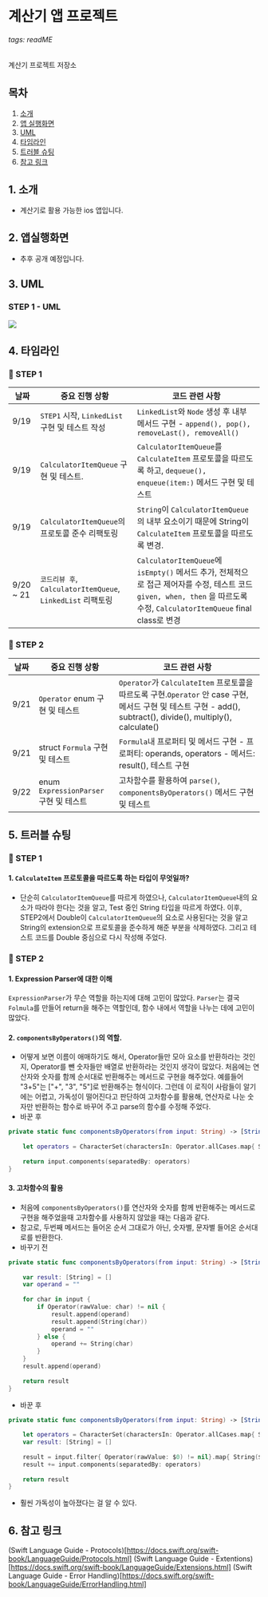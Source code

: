 # 계산기 앱 프로젝트
###### tags: readME
계산기 프로젝트 저장소

## 목차

1. [소개](#소개)
2. [앱 실행화면](#앱-실행화면)
3. [UML](#UML)
4. [타임라인](#타임라인)
5. [트러블 슈팅](#트러블-슈팅)
6. [참고 링크](#참고-링크)




## 1. 소개
- 계산기로 활용 가능한 ios 앱입니다.
## 2. 앱실행화면
-  추후 공개 예정입니다.

## 3. UML

### STEP 1 - UML
![](https://i.imgur.com/rl6zEnM.png)

## 4. 타임라인

### 🌈 STEP 1
| 날짜 | 중요 진행 상황 | 코드 관련 사항
|---|---|---|
|9/19| `STEP1` 시작, `LinkedList` 구현 및 테스트 작성 | `LinkedList`와 `Node` 생성 후 내부 메서드 구현 - `append(), pop(), removeLast(), removeAll()`|
|9/19| `CalculatorItemQueue` 구현 및 테스트. | `CalculatorItemQueue`를 `CalculateItem` 프로토콜을 따르도록 하고, `dequeue(), enqueue(item:)` 메서드 구현 및 테스트|
|9/19|`CalculatorItemQueue`의 프로토콜 준수 리팩토링 |`String`이 `CalculatorItemQueue`의 내부 요소이기 때문에 String이 `CalculateItem` 프로토콜을 따르도록 변경.
|9/20 ~ 21| `코드리뷰 후`, `CalculatorItemQueue`, `LinkedList` 리팩토링| `CalculatorItemQueue`에 `isEmpty()` 메서드 추가, 전체적으로 접근 제어자를 수정, 테스트 코드 `given, when, then` 을 따르도록 수정, `CalculatorItemQueue` final class로 변경|

### 🌈 STEP 2
| 날짜 | 중요 진행 상황 | 코드 관련 사항
|---|---|---|
|9/21| `Operator` enum 구현 및 테스트 |`Operator`가 `CalculateItem` 프로토콜을 따르도록 구현.`Operator` 안 case 구현, 메서드 구현 및 테스트 구현 - add(), subtract(), divide(), multiply(), calculate() |
|9/21| struct `Formula`  구현 및 테스트| `Formula`내 프로퍼티 및 메서드 구현 - 프로퍼티: operands, operators - 메서드: result(), 테스트 구현|
|9/22| enum `ExpressionParser` 구현 및 테스트 | 고차함수를 활용하여    `parse()`, `componentsByOperators()` 메서드 구현 및 테스트|

## 5. 트러블 슈팅

### 🌈 STEP 1

#### 1. `CalculateItem` 프로토콜을 따르도록 하는 타입이 무엇일까?
- 단순히 `CalculatorItemQueue`를 따르게 하였으나, `CalculatorItemQueue`내의 요소가 따라야 한다는 것을 알고, Test 중인 String 타입을 따르게 하였다. 이후, STEP2에서 Double이 `CalculatorItemQueue`의 요소로 사용된다는 것을 알고 String의 extension으로 프로토콜을 준수하게 해준 부분을 삭제하였다. 그리고 테스트 코드를 Double 중심으로 다시 작성해 주었다.

### 🌈 STEP 2
#### 1. Expression Parser에 대한 이해
`ExpressionParser`가 무슨 역할을 하는지에 대해 고민이 많았다. `Parser`는 결국 `Folmula`를 만들어 return을 해주는 역할인데, 함수 내에서 역할을 나누는 데에 고민이 많았다.

#### 2. `componentsByOperators()`의 역할.
- 어떻게 보면 이름이 애매하기도 해서, Operator들만 모아 요소를 반환하라는 것인지, Operator를 뺀 숫자들만 배열로 반환하라는 것인지 생각이 많았다. 처음에는 연산자와 숫자를 함께 순서대로 반환해주는 메서드로 구현을 해주었다. 예를들어 "3+5"는 ["+", "3", "5"]로 반환해주는 형식이다. 그런데 이 로직이 사람들이 알기에는 어렵고, 가독성이 떨어진다고 판단하여 고차함수를 활용해, 연산자로 나눈 숫자만 반환하는 함수로 바꾸어 주고 parse의 함수를 수정해 주었다.
- 바꾼 후
```swift
private static func componentsByOperators(from input: String) -> [String] {
        
    let operators = CharacterSet(charactersIn: Operator.allCases.map{ String($0.rawValue) }.joined())
        
    return input.components(separatedBy: operators)
}
```

#### 3. 고차함수의 활용
- 처음에 `componentsByOperators()`를 연산자와 숫자를 함께 반환해주는 메서드로 구현을 해주었을때 고차함수를 사용하지 않았을 때는 다음과 같다.
- 참고로, 두번째 메서드는 들어온 순서 그대로가 아닌, 숫자별, 문자별 들어온 순서대로를 반환한다.
- 바꾸기 전
```swift
private static func componentsByOperators(from input: String) -> [String] {
        
    var result: [String] = []
    var operand = ""
        
    for char in input {
        if Operator(rawValue: char) != nil {
            result.append(operand)
            result.append(String(char))
            operand = ""
        } else {
            operand += String(char)
        }
    }
    result.append(operand)
        
    return result
}
```
- 바꾼 후
```swift
private static func componentsByOperators(from input: String) -> [String] {
        
    let operators = CharacterSet(charactersIn: Operator.allCases.map{ String($0.rawValue) }.joined())
    var result: [String] = []
        
    result = input.filter{ Operator(rawValue: $0) != nil}.map{ String($0) }
    result += input.components(separatedBy: operators)
        
    return result
}
```

- 훨씬 가독성이 높아졌다는 걸 알 수 있다. 

## 6. 참고 링크
(Swift Language Guide - Protocols)[https://docs.swift.org/swift-book/LanguageGuide/Protocols.html]
(Swift Language Guide - Extentions)[https://docs.swift.org/swift-book/LanguageGuide/Extensions.html]
(Swift Language Guide - Error Handling)[https://docs.swift.org/swift-book/LanguageGuide/ErrorHandling.html]
